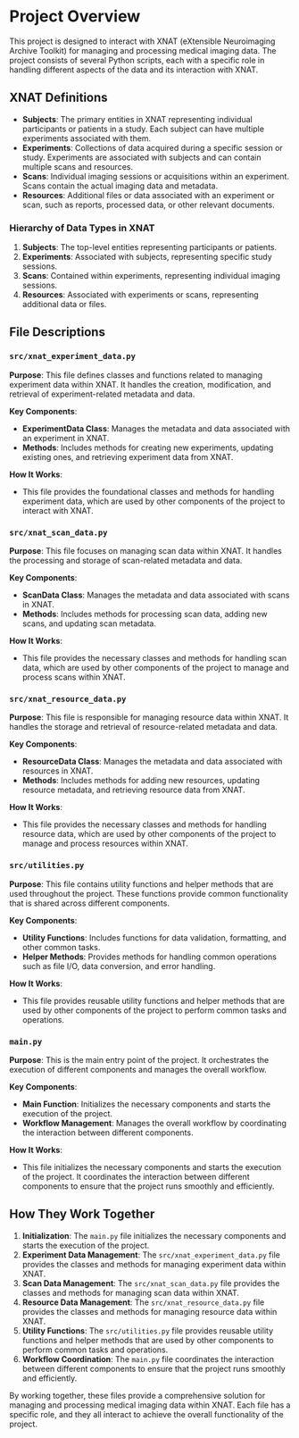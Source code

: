 # Project Overview

This project is designed to interact with XNAT (eXtensible Neuroimaging Archive Toolkit) for managing and processing medical imaging data. The project consists of several Python scripts, each with a specific role in handling different aspects of the data and its interaction with XNAT.

## XNAT Definitions

- **Subjects**: The primary entities in XNAT representing individual participants or patients in a study. Each subject can have multiple experiments associated with them.
- **Experiments**: Collections of data acquired during a specific session or study. Experiments are associated with subjects and can contain multiple scans and resources.
- **Scans**: Individual imaging sessions or acquisitions within an experiment. Scans contain the actual imaging data and metadata.
- **Resources**: Additional files or data associated with an experiment or scan, such as reports, processed data, or other relevant documents.

### Hierarchy of Data Types in XNAT

1. **Subjects**: The top-level entities representing participants or patients.
2. **Experiments**: Associated with subjects, representing specific study sessions.
3. **Scans**: Contained within experiments, representing individual imaging sessions.
4. **Resources**: Associated with experiments or scans, representing additional data or files.

## File Descriptions

### `src/xnat_experiment_data.py`

**Purpose**: This file defines classes and functions related to managing experiment data within XNAT. It handles the creation, modification, and retrieval of experiment-related metadata and data.

**Key Components**:
- **ExperimentData Class**: Manages the metadata and data associated with an experiment in XNAT.
- **Methods**: Includes methods for creating new experiments, updating existing ones, and retrieving experiment data from XNAT.

**How It Works**:
- This file provides the foundational classes and methods for handling experiment data, which are used by other components of the project to interact with XNAT.

### `src/xnat_scan_data.py`

**Purpose**: This file focuses on managing scan data within XNAT. It handles the processing and storage of scan-related metadata and data.

**Key Components**:
- **ScanData Class**: Manages the metadata and data associated with scans in XNAT.
- **Methods**: Includes methods for processing scan data, adding new scans, and updating scan metadata.

**How It Works**:
- This file provides the necessary classes and methods for handling scan data, which are used by other components of the project to manage and process scans within XNAT.

### `src/xnat_resource_data.py`

**Purpose**: This file is responsible for managing resource data within XNAT. It handles the storage and retrieval of resource-related metadata and data.

**Key Components**:
- **ResourceData Class**: Manages the metadata and data associated with resources in XNAT.
- **Methods**: Includes methods for adding new resources, updating resource metadata, and retrieving resource data from XNAT.

**How It Works**:
- This file provides the necessary classes and methods for handling resource data, which are used by other components of the project to manage and process resources within XNAT.

### `src/utilities.py`

**Purpose**: This file contains utility functions and helper methods that are used throughout the project. These functions provide common functionality that is shared across different components.

**Key Components**:
- **Utility Functions**: Includes functions for data validation, formatting, and other common tasks.
- **Helper Methods**: Provides methods for handling common operations such as file I/O, data conversion, and error handling.

**How It Works**:
- This file provides reusable utility functions and helper methods that are used by other components of the project to perform common tasks and operations.

### `main.py`

**Purpose**: This is the main entry point of the project. It orchestrates the execution of different components and manages the overall workflow.

**Key Components**:
- **Main Function**: Initializes the necessary components and starts the execution of the project.
- **Workflow Management**: Manages the overall workflow by coordinating the interaction between different components.

**How It Works**:
- This file initializes the necessary components and starts the execution of the project. It coordinates the interaction between different components to ensure that the project runs smoothly and efficiently.

## How They Work Together

1. **Initialization**: The `main.py` file initializes the necessary components and starts the execution of the project.
2. **Experiment Data Management**: The `src/xnat_experiment_data.py` file provides the classes and methods for managing experiment data within XNAT.
3. **Scan Data Management**: The `src/xnat_scan_data.py` file provides the classes and methods for managing scan data within XNAT.
4. **Resource Data Management**: The `src/xnat_resource_data.py` file provides the classes and methods for managing resource data within XNAT.
5. **Utility Functions**: The `src/utilities.py` file provides reusable utility functions and helper methods that are used by other components to perform common tasks and operations.
6. **Workflow Coordination**: The `main.py` file coordinates the interaction between different components to ensure that the project runs smoothly and efficiently.

By working together, these files provide a comprehensive solution for managing and processing medical imaging data within XNAT. Each file has a specific role, and they all interact to achieve the overall functionality of the project.